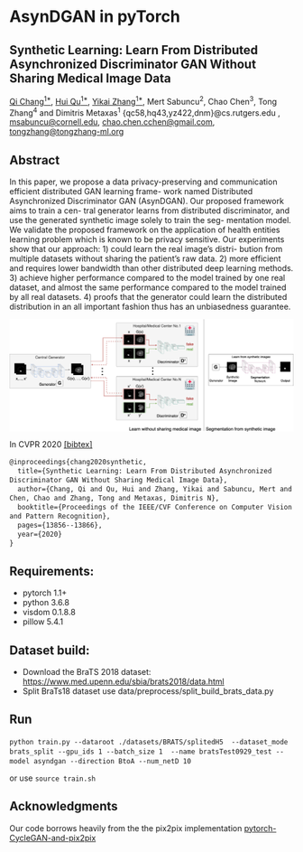 # AsynDGAN in pyTorch

## Synthetic Learning: Learn From Distributed Asynchronized Discriminator GAN Without Sharing Medical Image Data


[Qi Chang<sup>1*</sup>](https://github.com/tommy-qichang/AsynDGAN), [Hui Qu<sup>1*</sup>](https://github.com/huiqu18), [Yikai Zhang<sup>1*</sup>](https://github.com/hazaiisme), Mert Sabuncu<sup>2</sup>,
Chao Chen<sup>3</sup>, Tong Zhang<sup>4</sup> and Dimitris Metaxas<sup>1</sup>
{qc58,hq43,yz422,dnm}@cs.rutgers.edu , msabuncu@cornell.edu, chao.chen.cchen@gmail.com, tongzhang@tongzhang-ml.org


## Abstract


In this paper, we propose a data privacy-preserving and communication efficient distributed GAN learning frame- work named Distributed Asynchronized Discriminator GAN (AsynDGAN). Our proposed framework aims to train a cen- tral generator learns from distributed discriminator, and use the generated synthetic image solely to train the seg- mentation model. We validate the proposed framework on the application of health entities learning problem which is known to be privacy sensitive. Our experiments show that our approach: 1) could learn the real image’s distri- bution from multiple datasets without sharing the patient’s raw data. 2) more efficient and requires lower bandwidth than other distributed deep learning methods. 3) achieve higher performance compared to the model trained by one real dataset, and almost the same performance compared to the model trained by all real datasets. 4) proofs that the generator could learn the distributed distribution in an all important fashion thus has an unbiasedness guarantee.

<img src='docs/arch1_1.png' align="center">


In CVPR 2020 [[bibtex]](docs/bibtex)

```
@inproceedings{chang2020synthetic,
  title={Synthetic Learning: Learn From Distributed Asynchronized Discriminator GAN Without Sharing Medical Image Data},
  author={Chang, Qi and Qu, Hui and Zhang, Yikai and Sabuncu, Mert and Chen, Chao and Zhang, Tong and Metaxas, Dimitris N},
  booktitle={Proceedings of the IEEE/CVF Conference on Computer Vision and Pattern Recognition},
  pages={13856--13866},
  year={2020}
}
```


## Requirements:

- pytorch 1.1+
- python 3.6.8
- visdom 0.1.8.8
- pillow 5.4.1

## Dataset build:

- Download the BraTS 2018 dataset: https://www.med.upenn.edu/sbia/brats2018/data.html
- Split BraTs18 dataset use data/preprocess/split_build_brats_data.py 
  
## Run
  `python train.py --dataroot ./datasets/BRATS/splitedH5 
--dataset_mode brats_split --gpu_ids 1 --batch_size 1 
--name bratsTest0929_test --model asyndgan --direction BtoA --num_netD 10`

or use
`source train.sh`

## Acknowledgments
Our code borrows heavily from the the pix2pix implementation [pytorch-CycleGAN-and-pix2pix](https://github.com/junyanz/pytorch-CycleGAN-and-pix2pix/.)


